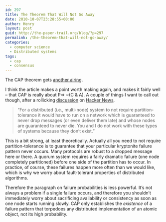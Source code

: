 ```yaml
---
id: 297
title: The Theorem That Will Not Go Away
date: 2010-10-07T23:28:55+00:00
author: Henry
layout: post
guid: http://the-paper-trail.org/blog/?p=297
permalink: /the-theorem-that-will-not-go-away/
categories:
  - computer science
  - Distributed systems
tags:
  - cap
  - consensus
---
```

The CAP theorem gets [another airing](http://codahale.com/you-cant-sacrifice-partition-tolerance/).

I think the article makes a point worth making again</a>, and makes it fairly well &#8211; that CAP is really about P=> ~(C & A). A couple of things I want to call out though, after a rollicking [discussion](http://news.ycombinator.com/item?id=1768312) on [Hacker News](http://news.ycombinator.com).

> &#8220;For a distributed (i.e., multi-node) system to not require partition-tolerance it would have to run on a network which is guaranteed to never drop messages (or even deliver them late) and whose nodes are guaranteed to never die. You and I do not work with these types of systems because they don’t exist.&#8221;

This is a bit strong, at least theoretically. Actually all you need to not require partition-tolerance is to guarantee that your particular kryptonite failure pattern never occurs. Many protocols are robust to a dropped message here or there. A quorum system requires a fairly dramatic failure (one node completely partitioned) before one side of the partition has to occur. In practice, of course, these failures happen more often than we would like, which is why we worry about fault-tolerant properties of distributed algorithms. 

Therefore the paragraph on failure probabilities is less powerful. It&#8217;s not always a problem if a single failure occurs, and therefore you shouldn&#8217;t immediately worry about sacrificing availability or consistency as soon as one node starts running slowly. CAP only establishes the _existence_ of a failure pattern that torpedoes any distributed implementation of an atomic object, not its high probability.